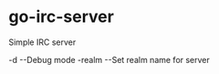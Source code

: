 go-irc-server
=============

Simple IRC server 

-d --Debug mode
-realm --Set realm name for server
